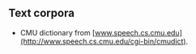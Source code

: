 ## Text corpora

- CMU dictionary from [www.speech.cs.cmu.edu](http://www.speech.cs.cmu.edu/cgi-bin/cmudict).

